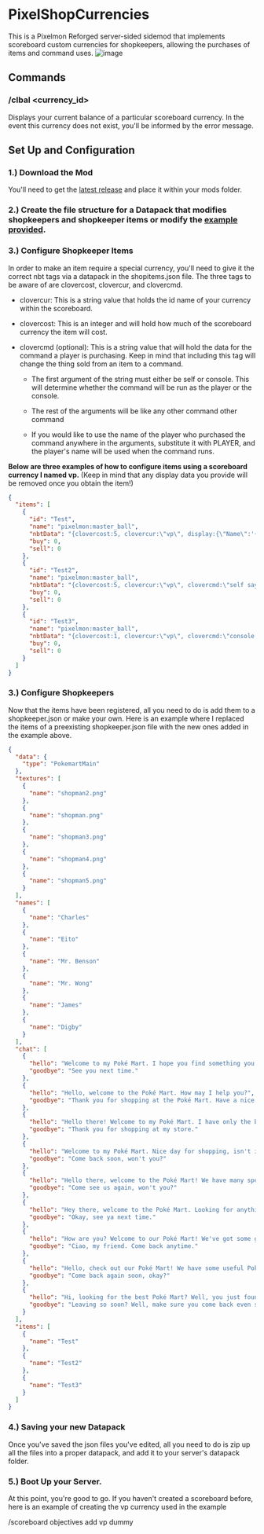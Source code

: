 # PixelShopCurrencies
This is a Pixelmon Reforged server-sided sidemod that implements scoreboard custom currencies for shopkeepers, allowing the purchases of items and command uses.
![image](https://user-images.githubusercontent.com/121761085/210184299-63a76b6d-a0cb-4559-8842-39e5e17dd6c3.png)
## Commands
### /clbal <currency_id>
Displays your current balance of a particular scoreboard currency. In the event this currency does not exist, you'll be informed by the error message.

## Set Up and Configuration
### 1.) Download the Mod
You'll need to get the [latest release](https://github.com/CloverCard/PixelShopCurrencies/releases) and place it within your mods folder.
### 2.) Create the file structure for a Datapack that modifies shopkeepers and shopkeeper items or modify the [example provided](https://github.com/CloverCard/PixelShopCurrencies/blob/master/PixelShopCurrency-Example/PixelShopCurrency-Example.zip).
### 3.) Configure Shopkeeper Items
In order to make an item require a special currency, you'll need to give it the correct nbt tags via a datapack in the shopitems.json file. The three tags to be aware of are clovercost, clovercur, and clovercmd. 

- clovercur: This is a string value that holds the id name of your currency within the scoreboard.

- clovercost: This is an integer and will hold how much of the scoreboard currency the item will cost.

- clovercmd (optional): This is a string value that will hold the data for the command a player is purchasing. Keep in mind that including this tag will change the thing sold from an item to a command.

  - The first argument of the string must either be self or console. This will determine whether the command will be run as the player or the console.

  - The rest of the arguments will be like any other command other command

  - If you would like to use the name of the player who purchased the command anywhere in the arguments, substitute it with PLAYER, and the player's name will be used when the command runs.

**Below are three examples of how to configure items using a scoreboard currency I named vp.**
(Keep in mind that any display data you provide will be removed once you obtain the item!) 
```json
{
  "items": [
    {
      "id": "Test",
      "name": "pixelmon:master_ball",
      "nbtData": "{clovercost:5, clovercur:\"vp\", display:{\"Name\":'{\"text\":\"Master Ball - 5 VP\"}'}}",
      "buy": 0,
      "sell": 0
    },
    {
      "id": "Test2",
      "name": "pixelmon:master_ball",
      "nbtData": "{clovercost:5, clovercur:\"vp\", clovercmd:\"self say hello PLAYER!\", display:{\"Name\":'{\"text\":\"Greeting command - 5 VP\"}'}}",
      "buy": 0,
      "sell": 0
    },
    {
      "id": "Test3",
      "name": "pixelmon:master_ball",
      "nbtData": "{clovercost:1, clovercur:\"vp\", clovercmd:\"console pokegive PLAYER Bidoof\", display:{\"Name\":'{\"text\":\"Get Bidoof - 1 VP\"}'}}",
      "buy": 0,
      "sell": 0
    }
  ]
}
```
### 3.) Configure Shopkeepers
Now that the items have been registered, all you need to do is add them to a shopkeeper.json or make your own. Here is an example where I replaced the items of a preexisting shopkeeper.json file with the new ones added in the example above.
```json
{
  "data": {
    "type": "PokemartMain"
  },
  "textures": [
    {
      "name": "shopman2.png"
    },
    {
      "name": "shopman.png"
    },
    {
      "name": "shopman3.png"
    },
    {
      "name": "shopman4.png"
    },
    {
      "name": "shopman5.png"
    }
  ],
  "names": [
    {
      "name": "Charles"
    },
    {
      "name": "Eito"
    },
    {
      "name": "Mr. Benson"
    },
    {
      "name": "Mr. Wong"
    },
    {
      "name": "James"
    },
    {
      "name": "Digby"
    }
  ],
  "chat": [
    {
      "hello": "Welcome to my Poké Mart. I hope you find something you like!",
      "goodbye": "See you next time."
    },
    {
      "hello": "Hello, welcome to the Poké Mart. How may I help you?",
      "goodbye": "Thank you for shopping at the Poké Mart. Have a nice day."
    },
    {
      "hello": "Hello there! Welcome to my Poké Mart. I have only the best Pokémon products for sale.",
      "goodbye": "Thank you for shopping at my store."
    },
    {
      "hello": "Welcome to my Poké Mart. Nice day for shopping, isn't it?",
      "goodbye": "Come back soon, won't you?"
    },
    {
      "hello": "Hello there, welcome to the Poké Mart! We have many specials today!",
      "goodbye": "Come see us again, won't you?"
    },
    {
      "hello": "Hey there, welcome to the Poké Mart. Looking for anything special?",
      "goodbye": "Okay, see ya next time."
    },
    {
      "hello": "How are you? Welcome to our Poké Mart! We've got some great gear for your Pokémon.",
      "goodbye": "Ciao, my friend. Come back anytime."
    },
    {
      "hello": "Hello, check out our Poké Mart! We have some useful Pokémon gear today.",
      "goodbye": "Come back again soon, okay?"
    },
    {
      "hello": "Hi, looking for the best Poké Mart? Well, you just found it!",
      "goodbye": "Leaving so soon? Well, make sure you come back even sooner!"
    }
  ],
  "items": [
    {
      "name": "Test"
    },
    {
      "name": "Test2"
    },
    {
      "name": "Test3"
    }
  ]
}
```
### 4.) Saving your new Datapack
Once you've saved the json files you've edited, all you need to do is zip up all the files into a proper datapack, and add it to your server's datapack folder.

### 5.) Boot Up your Server.
At this point, you're good to go. If you haven't created a scoreboard before, here is an example of creating the vp currency used in the example

/scoreboard objectives add vp dummy


